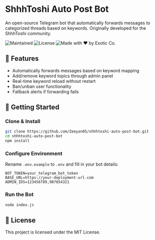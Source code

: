 # ShhhToshi Auto Post Bot

An open-source Telegram bot that automatically forwards messages to categorized threads based on keywords. Originally developed for the ShhhToshi community.

![Maintained](https://img.shields.io/badge/maintained-yes-brightgreen)
![License](https://img.shields.io/github/license/Zeeyan05/shhhtoshi-auto-post-bot)
![Made with ❤ by Exotic Co.](https://img.shields.io/badge/Made%20by-Exotic%20Co.-blue)

## 🔧 Features

- Automatically forwards messages based on keyword mapping
- Add/remove keyword topics through admin panel
- Real-time keyword reload without restart
- Ban/unban user functionality
- Fallback alerts if forwarding fails

## 🚀 Getting Started

### Clone & Install
```bash
git clone https://github.com/Zeeyan05/shhhtoshi-auto-post-bot.git
cd shhhtoshi-auto-post-bot
npm install
```

### Configure Environment
Rename `.env.example` to `.env` and fill in your bot details:

```env
BOT_TOKEN=your_telegram_bot_token
BASE_URL=https://your-deployment-url.com
ADMIN_IDS=123456789,987654321
```

### Run the Bot
```bash
node index.js
```

## 📜 License

This project is licensed under the MIT License.

